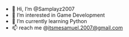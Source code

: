 - 👋 Hi, I’m @Samplayz2007
- 👀 I’m interested in Game Development
- 🌱 I’m currently learning Python
- 📫 reach me @itsmesamuel.2007@gmail.com

<!---
Samplayz2007/Samplayz2007 is a ✨ special ✨ repository because its `README.md` (this file) appears on your GitHub profile.
You can click the Preview link to take a look at your changes.
--->
